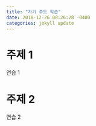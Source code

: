 ```yaml
---
title: "자기 주도 학습"
date: 2018-12-26 08:26:28 -0400
categories: jekyll update
---
```


# 주제 1

연습 1

# 주제 2

연습 2
